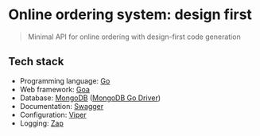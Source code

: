 # Online ordering system: design first
> Minimal API for online ordering with design-first code generation

## Tech stack
- Programming language: [Go](https://go.dev/)
- Web framework: [Goa](https://goa.design/)
- Database: [MongoDB](https://www.mongodb.com/) ([MongoDB Go Driver](https://www.mongodb.com/docs/drivers/go/current/))
- Documentation: [Swagger](https://swagger.io/)
- Configuration: [Viper](https://github.com/spf13/viper)
- Logging: [Zap](https://github.com/uber-go/zap)
